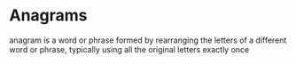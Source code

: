 # Anagrams
 anagram is a word or phrase formed by rearranging the letters of a different word or phrase, typically using all the original letters exactly once

